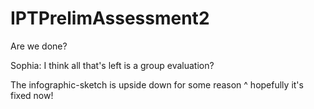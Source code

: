 # IPTPrelimAssessment2
Are we done?

Sophia: I think all that's left is a group evaluation?

The infographic-sketch is upside down for some reason 
^ hopefully it's fixed now!
